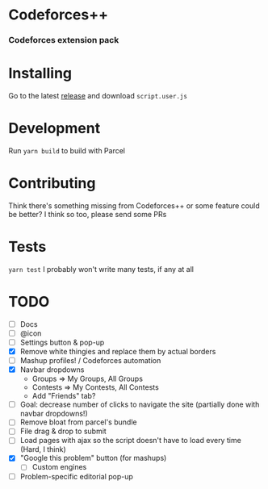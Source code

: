 # Codeforces++
### Codeforces extension pack

# Installing
Go to the latest [release](https://github.com/LeoRiether/CodeforcesPP/releases/) and download `script.user.js`

# Development
Run `yarn build` to build with Parcel

# Contributing
Think there's something missing from Codeforces++ or some feature could be better? I think so too, please send some PRs

# Tests
`yarn test`
I probably won't write many tests, if any at all

# TODO
+ [ ] Docs
+ [ ] @icon
+ [ ] Settings button & pop-up
+ [x] Remove white thingies and replace them by actual borders
+ [ ] Mashup profiles! / Codeforces automation
+ [x] Navbar dropdowns
    + Groups => My Groups, All Groups
    + Contests => My Contests, All Contests
    + Add "Friends" tab?
+ [ ] Goal: decrease number of clicks to navigate the site (partially done with navbar dropdowns!)
+ [ ] Remove bloat from parcel's bundle
+ [ ] File drag & drop to submit
+ [ ] Load pages with ajax so the script doesn't have to load every time (Hard, I think)
+ [x] "Google this problem" button (for mashups)
  + [ ] Custom engines
+ [ ] Problem-specific editorial pop-up